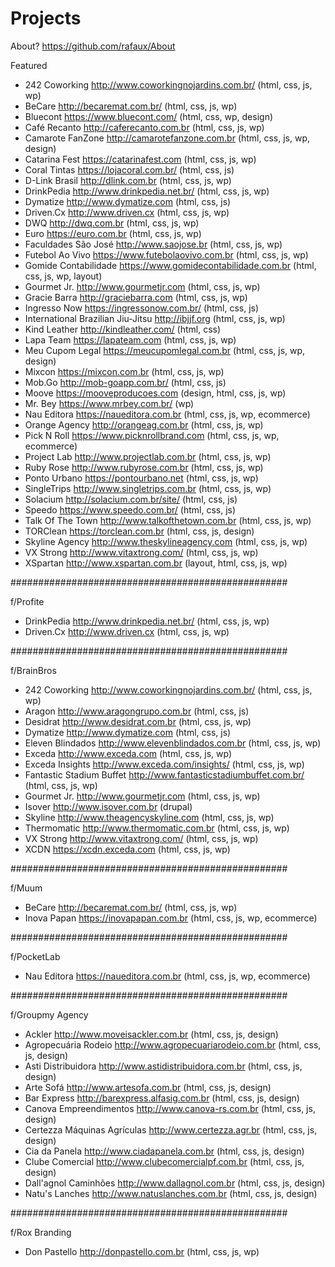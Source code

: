# Projects

About? https://github.com/rafaux/About

Featured
- 242 Coworking http://www.coworkingnojardins.com.br/ (html, css, js, wp)
- BeCare http://becaremat.com.br/ (html, css, js, wp)
- Bluecont https://www.bluecont.com/ (html, css, wp, design)
- Café Recanto http://caferecanto.com.br (html, css, js, wp)
- Camarote FanZone http://camarotefanzone.com.br (html, css, js, wp, design)
- Catarina Fest https://catarinafest.com (html, css, js, wp)
- Coral Tintas https://lojacoral.com.br/ (html, css, js)
- D-Link Brasil http://dlink.com.br (html, css, js, wp)
- DrinkPedia http://www.drinkpedia.net.br/ (html, css, js, wp)
- Dymatize http://www.dymatize.com (html, css, js)
- Driven.Cx http://www.driven.cx (html, css, js, wp)
- DWQ http://dwq.com.br (html, css, js, wp)
- Euro https://euro.com.br (html, css, js, wp)
- Faculdades São José http://www.saojose.br (html, css, js, wp)
- Futebol Ao Vivo https://www.futebolaovivo.com.br (html, css, js, wp)
- Gomide Contabilidade https://www.gomidecontabilidade.com.br (html, css, js, wp, layout)
- Gourmet Jr. http://www.gourmetjr.com (html, css, js, wp)
- Gracie Barra http://graciebarra.com (html, css, js, wp)
- Ingresso Now https://ingressonow.com.br/ (html, css, js)
- International Brazilian Jiu-Jitsu http://ibjjf.org (html, css, js, wp)
- Kind Leather http://kindleather.com/ (html, css)
- Lapa Team https://lapateam.com (html, css, js, wp)
- Meu Cupom Legal https://meucupomlegal.com.br (html, css, js, wp, design)
- Mixcon https://mixcon.com.br (html, css, js, wp)
- Mob.Go http://mob-goapp.com.br/ (html, css, js)
- Moove https://mooveproducoes.com (design, html, css, js, wp)
- Mr. Bey https://www.mrbey.com.br/ (wp)
- Nau Editora https://naueditora.com.br (html, css, js, wp, ecommerce)
- Orange Agency http://orangeag.com.br (html, css, js, wp)
- Pick N Roll https://www.picknrollbrand.com (html, css, js, wp, ecommerce)
- Project Lab http://www.projectlab.com.br (html, css, js, wp)
- Ruby Rose http://www.rubyrose.com.br (html, css, js, wp)
- Ponto Urbano https://pontourbano.net (html, css, js, wp)
- SingleTrips http://www.singletrips.com.br (html, css, js, wp)
- Solacium http://solacium.com.br/site/ (html, css, js)
- Speedo https://www.speedo.com.br/ (html, css, js)
- Talk Of The Town http://www.talkofthetown.com.br (html, css, js, wp)
- TORClean https://torclean.com.br (html, css, js, design)
- Skyline Agency http://www.theskylineagency.com (html, css, js, wp)
- VX Strong http://www.vitaxtrong.com/ (html, css, js, wp)
- XSpartan http://www.xspartan.com.br (layout, html, css, js, wp)

##################################################

f/Profite

- DrinkPedia http://www.drinkpedia.net.br/ (html, css, js, wp)
- Driven.Cx http://www.driven.cx (html, css, js, wp)

##################################################

f/BrainBros
- 242 Coworking http://www.coworkingnojardins.com.br/ (html, css, js, wp)
- Aragon http://www.aragongrupo.com.br (html, css, js)
- Desidrat http://www.desidrat.com.br (html, css, js, wp)
- Dymatize http://www.dymatize.com (html, css, js)
- Eleven Blindados http://www.elevenblindados.com.br (html, css, js, wp)
- Exceda http://www.exceda.com (html, css, js, wp)
- Exceda Insights http://www.exceda.com/insights/ (html, css, js, wp)
- Fantastic Stadium Buffet http://www.fantasticstadiumbuffet.com.br/ (html, css, js, wp)
- Gourmet Jr. http://www.gourmetjr.com (html, css, js, wp)
- Isover http://www.isover.com.br (drupal)
- Skyline http://www.theagencyskyline.com (html, css, js, wp)
- Thermomatic http://www.thermomatic.com.br (html, css, js, wp)
- VX Strong http://www.vitaxtrong.com/ (html, css, js, wp)
- XCDN https://xcdn.exceda.com (html, css, js, wp)

##################################################

f/Muum
- BeCare http://becaremat.com.br/ (html, css, js, wp)
- Inova Papan https://inovapapan.com.br (html, css, js, wp, ecommerce)

##################################################

f/PocketLab
- Nau Editora https://naueditora.com.br (html, css, js, wp, ecommerce)

##################################################

f/Groupmy Agency
- Ackler http://www.moveisackler.com.br (html, css, js, design)
- Agropecuária Rodeio http://www.agropecuariarodeio.com.br (html, css, js, design)
- Asti Distribuidora http://www.astidistribuidora.com.br (html, css, js, design)
- Arte Sofá http://www.artesofa.com.br (html, css, js, design)
- Bar Express http://barexpress.alfasig.com.br (html, css, js, design)
- Canova Empreendimentos http://www.canova-rs.com.br (html, css, js, design)
- Certezza Máquinas Agrículas http://www.certezza.agr.br (html, css, js, design)
- Cia da Panela http://www.ciadapanela.com.br (html, css, js, design)
- Clube Comercial http://www.clubecomercialpf.com.br (html, css, js, design)
- Dall'agnol Caminhões http://www.dallagnol.com.br (html, css, js, design)
- Natu's Lanches http://www.natuslanches.com.br (html, css, js, design)

##################################################

f/Rox Branding
- Don Pastello http://donpastello.com.br (html, css, js, wp)

